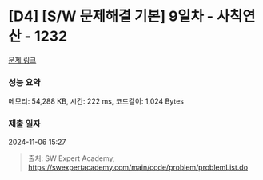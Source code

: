 # [D4] [S/W 문제해결 기본] 9일차 - 사칙연산 - 1232 

[문제 링크](https://swexpertacademy.com/main/code/problem/problemDetail.do?contestProbId=AV141J8KAIcCFAYD) 

### 성능 요약

메모리: 54,288 KB, 시간: 222 ms, 코드길이: 1,024 Bytes

### 제출 일자

2024-11-06 15:27



> 출처: SW Expert Academy, https://swexpertacademy.com/main/code/problem/problemList.do